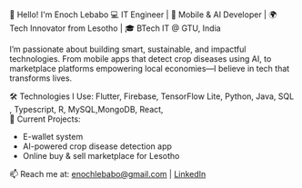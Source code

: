 👋 Hello! I'm Enoch Lebabo
💻 IT Engineer | 📱 Mobile & AI Developer | 🌍 Tech Innovator from Lesotho | 🎓 BTech IT @ GTU, India

I’m passionate about building smart, sustainable, and impactful technologies. From mobile apps that detect crop diseases using AI, to marketplace platforms empowering local economies—I believe in tech that transforms lives.

🛠️ Technologies I Use: Flutter, Firebase, TensorFlow Lite, Python, Java, SQL , Typescript, R, MySQL,MongoDB, React,  
📌 Current Projects:
- E-wallet system 
- AI-powered crop disease detection app  
- Online buy & sell marketplace for Lesotho
  
📫 Reach me at: [enochlebabo@gmail.com](mailto:enochlebabo@gmail.com) | [LinkedIn](https://linkedin.com/in/enoch-lebabo-04b651266)  
